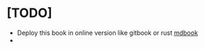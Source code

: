 # [TODO]

* Deploy this book in online version like gitbook or rust [mdbook](https://github.com/rust-lang/mdBook)
* 
